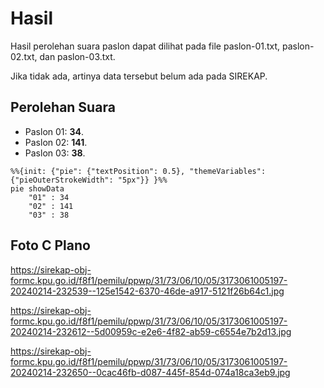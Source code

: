 # Hasil

Hasil perolehan suara paslon dapat dilihat pada file paslon-01.txt, paslon-02.txt, dan paslon-03.txt.

Jika tidak ada, artinya data tersebut belum ada pada SIREKAP.

## Perolehan Suara

 * Paslon 01: **34**.
 * Paslon 02: **141**.
 * Paslon 03: **38**.

```mermaid
%%{init: {"pie": {"textPosition": 0.5}, "themeVariables": {"pieOuterStrokeWidth": "5px"}} }%%
pie showData
    "01" : 34
    "02" : 141
    "03" : 38
```
## Foto C Plano

https://sirekap-obj-formc.kpu.go.id/f8f1/pemilu/ppwp/31/73/06/10/05/3173061005197-20240214-232539--125e1542-6370-46de-a917-5121f26b64c1.jpg

https://sirekap-obj-formc.kpu.go.id/f8f1/pemilu/ppwp/31/73/06/10/05/3173061005197-20240214-232612--5d00959c-e2e6-4f82-ab59-c6554e7b2d13.jpg

https://sirekap-obj-formc.kpu.go.id/f8f1/pemilu/ppwp/31/73/06/10/05/3173061005197-20240214-232650--0cac46fb-d087-445f-854d-074a18ca3eb9.jpg
